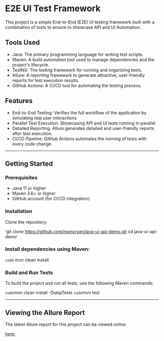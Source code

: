 # **E2E UI Test Framework**
This project is a simple End-to-End (E2E) UI testing framework built with a combination of tools to ensure to showcase API and UI Automation.

## **Tools Used**
- Java: The primary programming language for writing test scripts.
- Maven: A build automation tool used to manage dependencies and the project's lifecycle.
- TestNG: The testing framework for running and organizing tests.
- Allure: A reporting framework to generate attractive, user-friendly reports for test execution results.
- GitHub Actions: A CI/CD tool for automating the testing process.

## **Features**
- End-to-End Testing: Verifies the full workflow of the application by simulating real user interactions.
- Parallel Test Execution: Showcasing API and UI tests running in parallel.
- Detailed Reporting: Allure generates detailed and user-friendly reports after test execution.
- CI/CD Pipeline: GitHub Actions automates the running of tests with every code change.

---

## **Getting Started**

### **Prerequisites**

- Java 11 or higher
- Maven 3.6+ or higher
- GitHub account (for CI/CD integration)

### **Installation**
Clone the repository:

'git clone https://github.com/manuryan/java-ui-api-demo.git
cd java-ui-api-demo'

### **Install dependencies using Maven:**

`code` mvn clean install

### **Build and Run Tests**
To build the project and run all tests, use the following Maven commands:

`code`mvn clean install -DskipTests
`code`mvn test

---

## **Viewing the Allure Report**

The latest Allure report for this project can be viewed online:

[here:](https://manuryan.github.io/java-ui-api-demo)
